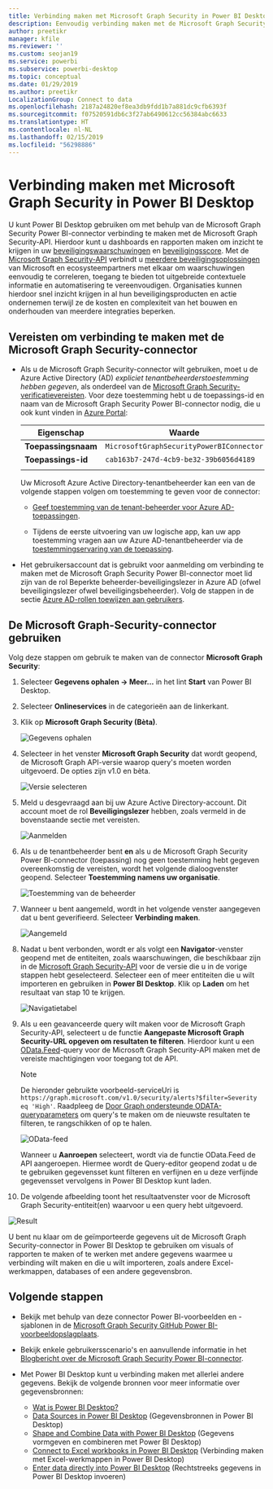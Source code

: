 ```yaml
---
title: Verbinding maken met Microsoft Graph Security in Power BI Desktop
description: Eenvoudig verbinding maken met de Microsoft Graph Security-API in Power BI Desktop
author: preetikr
manager: kfile
ms.reviewer: ''
ms.custom: seojan19
ms.service: powerbi
ms.subservice: powerbi-desktop
ms.topic: conceptual
ms.date: 01/29/2019
ms.author: preetikr
LocalizationGroup: Connect to data
ms.openlocfilehash: 2187a24820ef8ea3db9fdd1b7a881dc9cfb6393f
ms.sourcegitcommit: f07520591db6c3f27ab6490612cc56384abc6633
ms.translationtype: HT
ms.contentlocale: nl-NL
ms.lasthandoff: 02/15/2019
ms.locfileid: "56298886"
---
```

# <a name="connect-to-microsoft-graph-security-in-power-bi-desktop"></a>Verbinding maken met Microsoft Graph Security in Power BI Desktop

U kunt Power BI Desktop gebruiken om met behulp van de Microsoft Graph Security Power BI-connector verbinding te maken met de Microsoft Graph Security-API. Hierdoor kunt u dashboards en rapporten maken om inzicht te krijgen in uw [beveiligingswaarschuwingen](https://docs.microsoft.com/graph/api/resources/alert?view=graph-rest-1.0) en [beveiligingsscore](https://docs.microsoft.com/graph/api/resources/securescores?view=graph-rest-beta). Met de [Microsoft Graph Security-API](https://aka.ms/graphsecuritydocs) verbindt u [meerdere beveiligingsoplossingen](https://aka.ms/graphsecurityalerts) van Microsoft en ecosysteempartners met elkaar om waarschuwingen eenvoudig te correleren, toegang te bieden tot uitgebreide contextuele informatie en automatisering te vereenvoudigen. Organisaties kunnen hierdoor snel inzicht krijgen in al hun beveiligingsproducten en actie ondernemen terwijl ze de kosten en complexiteit van het bouwen en onderhouden van meerdere integraties beperken.

## <a name="prerequisites-to-connect-with-the-microsoft-graph-security-connector"></a>Vereisten om verbinding te maken met de Microsoft Graph Security-connector

* Als u de Microsoft Graph Security-connector wilt gebruiken, moet u de Azure Active Directory (AD) *expliciet tenantbeheerderstoestemming hebben gegeven*, als onderdeel van de [Microsoft Graph Security-verificatievereisten](https://aka.ms/graphsecurityauth). Voor deze toestemming hebt u de toepassings-id en naam van de Microsoft Graph Security Power BI-connector nodig, die u ook kunt vinden in [Azure Portal](https://portal.azure.com):

   | Eigenschap | Waarde |
   |----------|-------|
   | **Toepassingsnaam** | `MicrosoftGraphSecurityPowerBIConnector` |
   | **Toepassings-id** | `cab163b7-247d-4cb9-be32-39b6056d4189` |
   |||

   Uw Microsoft Azure Active Directory-tenantbeheerder kan een van de volgende stappen volgen om toestemming te geven voor de connector:

   * [Geef toestemming van de tenant-beheerder voor Azure AD-toepassingen](https://docs.microsoft.com/azure/active-directory/develop/v2-permissions-and-consent).

   * Tijdens de eerste uitvoering van uw logische app, kan uw app toestemming vragen aan uw Azure AD-tenantbeheerder via de [toestemmingservaring van de toepassing](https://docs.microsoft.com/azure/active-directory/develop/application-consent-experience).
   
* Het gebruikersaccount dat is gebruikt voor aanmelding om verbinding te maken met de Microsoft Graph Security Power BI-connector moet lid zijn van de rol Beperkte beheerder-beveiligingslezer in Azure AD (ofwel beveiligingslezer ofwel beveiligingsbeheerder). Volg de stappen in de sectie [Azure AD-rollen toewijzen aan gebruikers](https://docs.microsoft.com/graph/security-authorization#assign-azure-ad-roles-to-users). 

## <a name="using-the-microsoft-graph-security-connector"></a>De Microsoft Graph-Security-connector gebruiken

Volg deze stappen om gebruik te maken van de connector **Microsoft Graph Security**:

1. Selecteer **Gegevens ophalen -> Meer...** in het lint **Start** van Power BI Desktop.
2. Selecteer **Onlineservices** in de categorieën aan de linkerkant.
3. Klik op **Microsoft Graph Security (Bèta)**.

    ![Gegevens ophalen](media/desktop-connect-graph-security/GetData.PNG)
    
4. Selecteer in het venster **Microsoft Graph Security** dat wordt geopend, de Microsoft Graph API-versie waarop query's moeten worden uitgevoerd. De opties zijn v1.0 en bèta.

    ![Versie selecteren](media/desktop-connect-graph-security/selectVersion.PNG)
    
5. Meld u desgevraagd aan bij uw Azure Active Directory-account. Dit account moet de rol **Beveiligingslezer** hebben, zoals vermeld in de bovenstaande sectie met vereisten.

    ![Aanmelden](media/desktop-connect-graph-security/SignIn.PNG)
    
6. Als u de tenantbeheerder bent **en** als u de Microsoft Graph Security Power BI-connector (toepassing) nog geen toestemming hebt gegeven overeenkomstig de vereisten, wordt het volgende dialoogvenster geopend. Selecteer **Toestemming namens uw organisatie**.

    ![Toestemming van de beheerder](media/desktop-connect-graph-security/AdminConsent.PNG)
    
7. Wanneer u bent aangemeld, wordt in het volgende venster aangegeven dat u bent geverifieerd. Selecteer **Verbinding maken**.

    ![Aangemeld](media/desktop-connect-graph-security/SignedIn.PNG)
    
8. Nadat u bent verbonden, wordt er als volgt een **Navigator**-venster geopend met de entiteiten, zoals waarschuwingen, die beschikbaar zijn in de [Microsoft Graph Security-API](https://aka.ms/graphsecuritydocs) voor de versie die u in de vorige stappen hebt geselecteerd. Selecteer een of meer entiteiten die u wilt importeren en gebruiken in **Power BI Desktop**. Klik op **Laden** om het resultaat van stap 10 te krijgen.

   ![Navigatietabel](media/desktop-connect-graph-security/NavTable.PNG)
    
9. Als u een geavanceerde query wilt maken voor de Microsoft Graph Security-API, selecteert u de functie **Aangepaste Microsoft Graph Security-URL opgeven om resultaten te filteren**. Hierdoor kunt u een [OData.Feed](https://docs.microsoft.com/power-bi/desktop-connect-odata)-query voor de Microsoft Graph Security-API maken met de vereiste machtigingen voor toegang tot de API.

   > [!NOTE]
   > De hieronder gebruikte voorbeeld-serviceUri is `https://graph.microsoft.com/v1.0/security/alerts?$filter=Severity eq 'High'`. Raadpleeg de [Door Graph ondersteunde ODATA-queryparameters](https://docs.microsoft.com/graph/query-parameters) om query's te maken om de nieuwste resultaten te filteren, te rangschikken of op te halen.

   ![OData-feed](media/desktop-connect-graph-security/ODataFeed.PNG)
    
   Wanneer u **Aanroepen** selecteert, wordt via de functie OData.Feed de API aangeroepen. Hiermee wordt de Query-editor geopend zodat u de te gebruiken gegevensset kunt filteren en verfijnen en u deze verfijnde gegevensset vervolgens in Power BI Desktop kunt laden.

10. De volgende afbeelding toont het resultaatvenster voor de Microsoft Graph Security-entiteit(en) waarvoor u een query hebt uitgevoerd.

   ![Result](media/desktop-connect-graph-security/Result.PNG)
    

U bent nu klaar om de geïmporteerde gegevens uit de Microsoft Graph Security-connector in Power BI Desktop te gebruiken om visuals of rapporten te maken of te werken met andere gegevens waarmee u verbinding wilt maken en die u wilt importeren, zoals andere Excel-werkmappen, databases of een andere gegevensbron.

## <a name="next-steps"></a>Volgende stappen
* Bekijk met behulp van deze connector Power BI-voorbeelden en -sjablonen in de [Microsoft Graph Security GitHub Power BI-voorbeeldopslagplaats](https://aka.ms/graphsecuritypowerbiconnectorsamples).

* Bekijk enkele gebruikersscenario's en aanvullende informatie in het [Blogbericht over de Microsoft Graph Security Power BI-connector](https://aka.ms/graphsecuritypowerbiconnectorblogpost).

* Met Power BI Desktop kunt u verbinding maken met allerlei andere gegevens. Bekijk de volgende bronnen voor meer informatie over gegevensbronnen:

    * [Wat is Power BI Desktop?](desktop-what-is-desktop.md)
    * [Data Sources in Power BI Desktop](desktop-data-sources.md) (Gegevensbronnen in Power BI Desktop)
    * [Shape and Combine Data with Power BI Desktop](desktop-shape-and-combine-data.md) (Gegevens vormgeven en combineren met Power BI Desktop)
    * [Connect to Excel workbooks in Power BI Desktop](desktop-connect-excel.md) (Verbinding maken met Excel-werkmappen in Power BI Desktop)
    * [Enter data directly into Power BI Desktop](desktop-enter-data-directly-into-desktop.md) (Rechtstreeks gegevens in Power BI Desktop invoeren)
